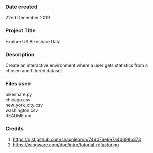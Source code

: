 ### Date created
22nd December 2019

### Project Title
Explore US Bikeshare Data

### Description
Create an interactive environment where a user gets statistics from a chosen and filtered dataset

### Files used
bikeshare.py\
chicago.csv\
new_york_city.csv\
washington.csv\
README.md

### Credits
1. https://gist.github.com/shaunlebron/746476e6e7a4d698b373
2. https://wingware.com/doc/intro/tutorial-refactoring
